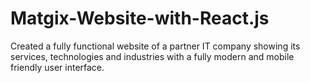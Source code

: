 # Matgix-Website-with-React.js
Created a fully functional website of a partner IT company showing its services, technologies and industries with a fully modern and mobile friendly user interface.
